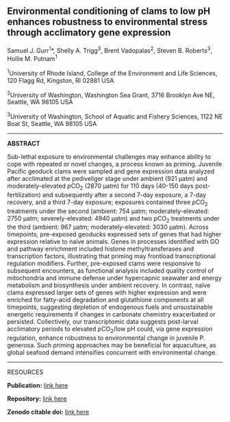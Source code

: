 ## Environmental conditioning of clams to low pH enhances robustness to environmental stress through acclimatory gene expression


Samuel J. Gurr<sup>1</sup>*, Shelly A. Trigg<sup>3</sup>, Brent Vadopalas<sup>2</sup>, Steven B. Roberts<sup>3</sup>, Hollie M. Putnam<sup>1</sup>

<sup>1</sup>University of Rhode Island, College of the Environment and Life Sciences, 120 Flagg Rd, Kingston, RI 02881 USA

<sup>2</sup>University of Washington, Washington Sea Grant, 3716 Brooklyn Ave NE, Seattle, WA 98105 USA

<sup>3</sup>University of Washington, School of Aquatic and Fishery Sciences, 1122 NE Boat St, Seattle, WA 98105 USA

---

**ABSTRACT**

Sub-lethal exposure to environmental challenges may enhance ability to cope with repeated or novel changes,
a process known as priming. Juvenile Pacific geoduck clams were sampled and gene expression data analyzed after
acclimated at the pediveliger stage under ambient (921 µatm) and moderately-elevated *p*CO<sub>2</sub> (2870 µatm) for 110 days
(40-150 days post-fertilization) and subsequently after a second 7-day exposure, a 7-day recovery, and a third 7-day
exposure; exposures contained three *p*CO<sub>2</sub> treatments under the second (ambient: 754 µatm; moderately-elevated: 2750 µatm;
severely-elevated: 4940 µatm) and two *p*CO<sub>2</sub> treatments under the third (ambient: 967 µatm; moderately-elevated: 3030 µatm).
Across timepoints, pre-exposed geoducks expressed sets of genes that had higher expression relative to naïve animals.
Genes in processes identified with GO and pathway enrichment included histone methyltransferases and transcription factors,
illustrating that priming may frontload transcriptional regulation modifiers. Further, pre-exposed clams were responsive to
subsequent encounters, as functional analysis included quality control of mitochondria and immune defense under hypercapnic
seawater and energy metabolism and biosynthesis under ambient recovery. In contrast, naïve clams expressed larger sets of genes
with higher expression and were enriched for fatty-acid degradation and glutathione components at all timepoints, suggesting
depletion of endogenous fuels and unsustainable energetic requirements if changes in carbonate chemistry exacerbated or persisted.
Collectively, our transcriptomic data suggests post-larval acclimatory periods to elevated *p*CO<sub>2</sub>/low pH could, via gene expression
regulation, enhance robustness to environmental change in juvenile P. generosa. Such priming approaches may be beneficial for
aquaculture, as global seafood demand intensifies concurrent with environmental change.

---

RESOURCES

**Publication:** [link here](https://onlinelibrary.wiley.com/doi/abs/10.1111/mec.16644)

**Repository:** [link here](https://github.com/SamGurr/Pgenerosa_OA_TagSeq)

**Zenodo citable doi:** [link here](https://zenodo.org/record/6908630#.Y0RvflLMJD8)
